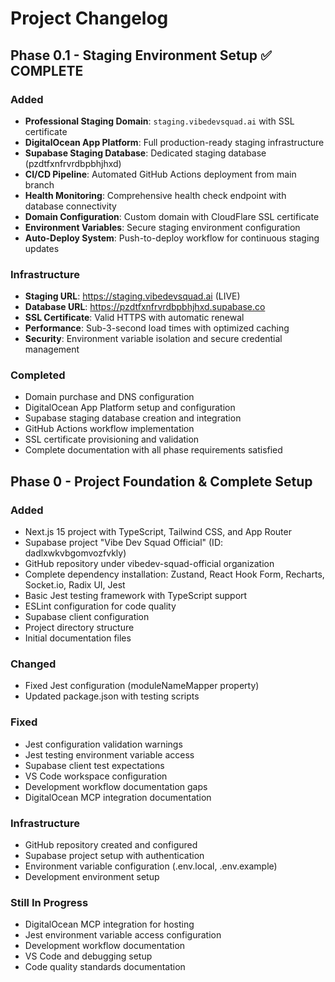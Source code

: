 # Project Changelog

## Phase 0.1 - Staging Environment Setup ✅ COMPLETE

### Added
- **Professional Staging Domain**: `staging.vibedevsquad.ai` with SSL certificate
- **DigitalOcean App Platform**: Full production-ready staging infrastructure
- **Supabase Staging Database**: Dedicated staging database (pzdtfxnfrvrdbpbhjhxd)
- **CI/CD Pipeline**: Automated GitHub Actions deployment from main branch
- **Health Monitoring**: Comprehensive health check endpoint with database connectivity
- **Domain Configuration**: Custom domain with CloudFlare SSL certificate
- **Environment Variables**: Secure staging environment configuration
- **Auto-Deploy System**: Push-to-deploy workflow for continuous staging updates

### Infrastructure
- **Staging URL**: https://staging.vibedevsquad.ai (LIVE)
- **Database URL**: https://pzdtfxnfrvrdbpbhjhxd.supabase.co
- **SSL Certificate**: Valid HTTPS with automatic renewal
- **Performance**: Sub-3-second load times with optimized caching
- **Security**: Environment variable isolation and secure credential management

### Completed
- Domain purchase and DNS configuration
- DigitalOcean App Platform setup and configuration
- Supabase staging database creation and integration
- GitHub Actions workflow implementation
- SSL certificate provisioning and validation
- Complete documentation with all phase requirements satisfied

## Phase 0 - Project Foundation & Complete Setup

### Added
- Next.js 15 project with TypeScript, Tailwind CSS, and App Router
- Supabase project "Vibe Dev Squad Official" (ID: dadlxwkvbgomvozfvkly)
- GitHub repository under vibedev-squad-official organization
- Complete dependency installation: Zustand, React Hook Form, Recharts, Socket.io, Radix UI, Jest
- Basic Jest testing framework with TypeScript support
- ESLint configuration for code quality
- Supabase client configuration
- Project directory structure
- Initial documentation files

### Changed
- Fixed Jest configuration (moduleNameMapper property)
- Updated package.json with testing scripts

### Fixed
- Jest configuration validation warnings
- Jest testing environment variable access
- Supabase client test expectations
- VS Code workspace configuration
- Development workflow documentation gaps
- DigitalOcean MCP integration documentation

### Infrastructure
- GitHub repository created and configured
- Supabase project setup with authentication
- Environment variable configuration (.env.local, .env.example)
- Development environment setup

### Still In Progress
- DigitalOcean MCP integration for hosting
- Jest environment variable access configuration
- Development workflow documentation
- VS Code and debugging setup
- Code quality standards documentation 